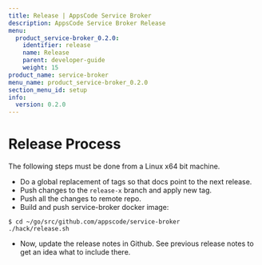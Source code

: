 ```yaml
---
title: Release | AppsCode Service Broker
description: AppsCode Service Broker Release
menu:
  product_service-broker_0.2.0:
    identifier: release
    name: Release
    parent: developer-guide
    weight: 15
product_name: service-broker
menu_name: product_service-broker_0.2.0
section_menu_id: setup
info:
  version: 0.2.0
---
```


# Release Process

The following steps must be done from a Linux x64 bit machine.

- Do a global replacement of tags so that docs point to the next release.
- Push changes to the `release-x` branch and apply new tag.
- Push all the changes to remote repo.
- Build and push service-broker docker image:

```console
$ cd ~/go/src/github.com/appscode/service-broker
./hack/release.sh
```

- Now, update the release notes in Github. See previous release notes to get an idea what to include there.

